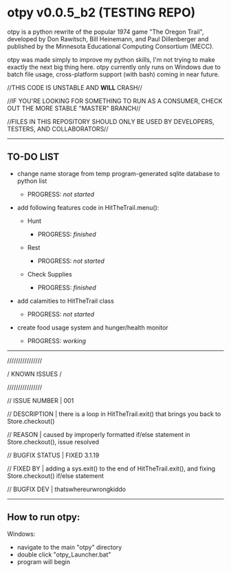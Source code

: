 # otpy v0.0.5_b2 (TESTING REPO)

otpy is a python rewrite of the popular 1974 game "The Oregon Trail",
developed by Don Rawitsch, Bill Heinemann, and Paul Dillenberger and
published by the Minnesota Educational Computing Consortium (MECC).

otpy was made simply to improve my python skills, I'm not trying to
make exactly the next big thing here. otpy currently only runs on Windows due to batch file usage, cross-platform support (with bash) coming in near future.

//THIS CODE IS UNSTABLE AND **WILL** CRASH//

//IF YOU'RE LOOKING FOR SOMETHING TO RUN AS A CONSUMER, CHECK OUT THE MORE STABLE "MASTER" BRANCH//

//FILES IN THIS REPOSITORY SHOULD ONLY BE USED BY DEVELOPERS, TESTERS, AND COLLABORATORS//

---
TO-DO LIST
----
- change name storage from temp program-generated sqlite database to python list

  - PROGRESS: *not started*

- add following features code in HitTheTrail.menu():

  - Hunt

    - PROGRESS: *finished*

  - Rest

    - PROGRESS: *not started*

  - Check Supplies

    - PROGRESS: *finished*

- add calamities to HitTheTrail class

  - PROGRESS: *not started*

- create food usage system and hunger/health monitor

  - PROGRESS: *working*
---

////////////////

/ KNOWN ISSUES /

////////////////

// ISSUE NUMBER | 001

// DESCRIPTION | there is a loop in HitTheTrail.exit() that
brings you back to Store.checkout()

// REASON | caused by improperly formatted if/else statement in Store.checkout(), issue resolved

// BUGFIX STATUS | FIXED 3.1.19

// FIXED BY | adding a sys.exit() to the end of HitTheTrail.exit(), and fixing Store.checkout() if/else statement

// BUGFIX DEV | thatswhereurwrongkiddo

---
How to run otpy:
----

Windows:

- navigate to the main "otpy" directory
- double click "otpy_Launcher.bat"
- program will begin
